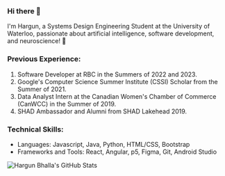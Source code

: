 ### Hi there 👋

I'm Hargun, a Systems Design Engineering Student at the University of Waterloo, passionate about artificial intelligence, software development, and neuroscience! 🧠

### Previous Experience:
1. Software Developer at RBC in the Summers of 2022 and 2023.
1. Google's Computer Science Summer Institute (CSSI) Scholar from the Summer of 2021.
3. Data Analyst Intern at the Canadian Women's Chamber of Commerce (CanWCC) in the Summer of 2019.
4. SHAD Ambassador and Alumni from SHAD Lakehead 2019.

### Technical Skills:
- Languages: Javascript, Java, Python, HTML/CSS, Bootstrap
- Frameworks and Tools: React, Angular, p5, Figma, Git, Android Studio

![Hargun Bhalla's GitHub Stats](https://github-readme-stats.vercel.app/api?username=HargunBhalla&theme=dark)

